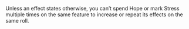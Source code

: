 Unless an effect states otherwise, you can’t spend Hope or mark Stress multiple times on the same feature to increase or repeat its effects on the same roll.